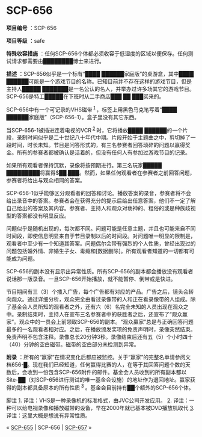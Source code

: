 # SCP-656
                        


**项目编号** ：SCP-656

**项目等级** ：safe

**特殊收容措施** ：任何SCP-656个体都必须收容于低湿度的区域以便保存。任何测试请求都需要由████████博士来进行。

**描述** ：SCP-656似乎是一个标有“████ ██████家庭版”的桌游盒，其中████ ██████可能是一个游戏节目的名称。已知目前并不存在这样的游戏节目，但是主持人█████ ███████是一名公认的名人，并举办过许多场其它的游戏节目。SCP-656是特工█████在下班时从二手商店███ ██ ███买来的。

SCP-656中有一个可记录的VHS磁带<sup class='footnoteref'>
 <a shape='rect' class='footnoteref' id='footnoteref-1' href='javascript:;' onclick='WIKIDOT.page.utils.scrollToReference(&apos;footnote-1&apos;)'>1</a>
</sup> ，标签上用黑色马克笔写着“████ ██████家庭版”（SCP-656-1）。盒子里没有其它东西。

当SCP-656-1被插进连着电视的VCR<sup class='footnoteref'>
 <a shape='rect' class='footnoteref' id='footnoteref-2' href='javascript:;' onclick='WIKIDOT.page.utils.scrollToReference(&apos;footnote-2&apos;)'>2</a>
</sup> 时，它将播放████ ██████的一个片段，录制时间似乎是二十世纪八十年代中期。片段开始于主题曲之中，剪切掉了一段时间，时长未知。节目是问答形式的，有三名参赛者回答琐碎的问题以赢得奖金。所有的参赛者都被确认是活着的，但没有任何人有参加过游戏节目的记录。

如果所有观看者保持沉默，录像将按预期进行。第三名玩家█████ █████████将赢得$██,███。然而，如果任何观看者在参赛者之前回答问题，参赛者将给出与观众相同的答案。

SCP-656-1似乎能够区分观看者的回答和讨论。播放答案的录音，参赛者将不会给出录音中的答案。参赛者会在获得充分的提示后给出任意答案，他们不一定了解自己给出的答案及其内容。参赛者、主持人和观众对亵神的、粗俗的或是种族歧视型的答案都没有明显反应。

问题似乎是随机出现的，每次都不同。问题可能是任意主题，并且也可能来自不同时间段，即使信息明显来自于节目录制以后的时间段。对问题唯一明显的限制是，观看者中至少有一个知道其答案。问题偶尔会带有强烈的个人性质，曾经出现过的问题包括婚外情、非婚生子女、毒瘾和[数据删除]。所有观看者知道的一切都有可能成为问题。

SCP-656的副本没有显示出异常性质。所有SCP-656的副本都会播放没有观看者说话那一版录音。一旦SCP-656开始播放，就不能暂停、倒带或是快进。

节目期间有三（3）个插入广告，每个广告都有对应的产品。广告之后，镜头会转向观众。通过详细分析，观众完全由看过录像带的人和正在看录像带的人组成。除了基金会人员所知的观看者之外，还有六（6）名完全未知的人员出现在观众之中。录制结束时，主持人在宣布三名参赛者中的获胜者之后，还宣布了“观众赢家”。观众中的一员会上前领取SCP-656的副本。“观众赢家”总是与正确回答问题最多的一名观看者相对应。之后，在播放颁发奖项的免责声明时，录像突然结束。免责声明不包含注释。录像总长20分钟3秒。录像结束后还有五（5）个小时四十（40）分钟的空白磁带。磁带的空白部分未检测到异常。

**附录** ：所有的“赢家”在情况变化后都应被监控。关于“赢家”的完整名单请参阅文档656-█。现在我们已经知道，任何赢得比赛的人，在等于其回答问题个数的天数后，会收到一份包含SCP-656附件的邮件。基金会人员收到的所有副本都以Site-██（对SCP-656进行测试的唯一基金会设施）的地址作为退回地址。赢家获得的副本都具备原本的所有性质<sup class='footnoteref'>
 <a shape='rect' class='footnoteref' id='footnoteref-3' href='javascript:;' onclick='WIKIDOT.page.utils.scrollToReference(&apos;footnote-3&apos;)'>3</a>
</sup>。基金会目前持有██个额外的SCP-656个体。


脚注
<a shape='rect' href='javascript:;' onclick='WIKIDOT.page.utils.scrollToReference(&apos;footnoteref-1&apos;)'>1</a>. 译注：VHS是一种录像机的标准格式，由JVC公司开发应用。
<a shape='rect' href='javascript:;' onclick='WIKIDOT.page.utils.scrollToReference(&apos;footnoteref-2&apos;)'>2</a>. 译注：一种可以给电视录像和播放磁带的设备，早在2000年就已基本被DVD播放机取代
<a shape='rect' href='javascript:;' onclick='WIKIDOT.page.utils.scrollToReference(&apos;footnoteref-3&apos;)'>3</a>. 译注：这里大概是想说有异常性质。



« [SCP-655](/scp-655) | SCP-656 | [SCP-657](/scp-657) »





                    